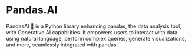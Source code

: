 # Pandas.AI
 PandasAI 🐼 is a Python library enhancing pandas, the data analysis tool, with Generative AI capabilities. It empowers users to interact with data using natural language, perform complex queries, generate visualizations, and more, seamlessly integrated with pandas.
